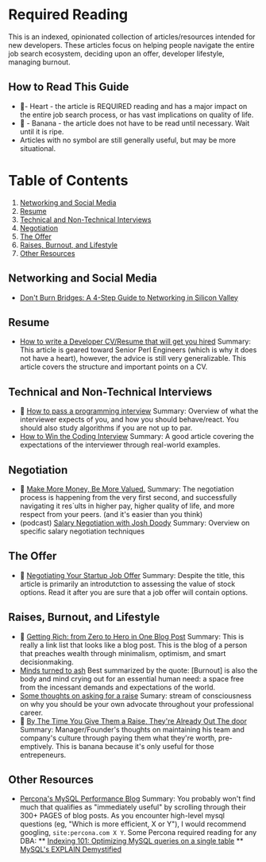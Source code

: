 # Required Reading

This is an indexed, opinionated collection of articles/resources intended for new developers. These articles focus on helping people navigate the entire job search ecosystem, deciding upon an offer, developer lifestyle, managing burnout. 

## How to Read This Guide
* 💓- Heart - the article is REQUIRED reading and has a major impact on the entire job search process, or has vast implications on quality of life.
* 🍌 - Banana - the article does not have to be read until necessary. Wait until it is ripe.
* Articles with no symbol are still generally useful, but may be more situational.

# Table of Contents
1. [Networking and Social Media](#Networking-and-Social-Media)
2. [Resume](#Resume)
3. [Technical and Non-Technical Interviews](#Technical-and-Non-Technical-Interviews)
4. [Negotiation](#Negotiation)
5. [The Offer](#The-Offer)
6. [Raises, Burnout, and Lifestyle](#Raises-Burnout-and-Lifestyle)
7. [Other Resources](#Other-Resources)

## Networking and Social Media
* [Don't Burn Bridges: A 4-Step Guide to Networking in Silicon Valley](https://www.giftrocket.com/blog/dont-burn-bridges)

## Resume
* [How to write a Developer CV/Resume that will get you hired](www.slideshare.net/perlcareers/how-to-write-a-developer-cvrsum-that-will-get-you-hired) Summary: This article is geared toward Senior Perl Engineers (which is why it does not have a heart), however, the advice is still very generalizable. This article covers the structure and important points on a CV.

## Technical and Non-Technical Interviews
* 💓 [How to pass a programming interview](http://blog.triplebyte.com/how-to-pass-a-programming-interview) Summary: Overview of what the interviewer expects of you, and how you should behave/react. You should also study algorithms if you are not up to par. 
* [How to Win the Coding Interview](https://blog.devmastery.com/how-to-win-the-coding-interview-71ae7102d685#.z7f8gtc75) Summary: A good article covering the expectations of the interviewer through real-world examples.

## Negotiation
* 🍎 [Make More Money, Be More Valued.](http://www.kalzumeus.com/2012/01/23/salary-negotiation/) Summary: The negotiation process is happening from the very first second, and successfully navigating it res`ults in higher pay, higher quality of life, and more respect from your peers. (and it's easier than you think)
* (podcast) [Salary Negotiation with Josh Doody](http://www.kalzumeus.com/2016/06/03/kalzumeus-podcast-episode-12-salary-negotiation-with-josh-doody/) Summary: Overview on specific salary negotiation techniques

## The Offer
* 🍌 [Negotiating Your Startup Job Offer](rob.by/2013/negotiating-your-startup-job-offer) Summary: Despite the title, this article is primarily an introdutction to assessing the value of stock options. Read it after you are sure that a job offer will contain options.

## Raises, Burnout, and Lifestyle
* 💓 [Getting Rich: from Zero to Hero in One Blog Post](www.mrmoneymustache.com/2013/02/22/getting-rich-from-zero-to-hero-in-one-blog-post/) Summary: This is really a link list that looks like a blog post. This is the blog of a person that preaches wealth through minimalism, optimism, and smart decisionmaking.  
* [Minds turned to ash](https://www.1843magazine.com/features/minds-turned-to-ash) Best summarized by the quote: [Burnout] is also the body and mind crying out for an essential human need: a space free from the incessant demands and expectations of the world.
* [Some thoughts on asking for a raise](http://heidiroizen.tumblr.com/post/100265592165/some-thoughts-on-asking-for-a-raise) Sumary: stream of consciousness on why you should be your own advocate throughout your professional career.
* 🍌 [By The Time You Give Them a Raise, They're Already Out The door](http://saastr.quora.com/By-The-Time-You-Give-Them-a-Raise-They%E2%80%99re-Already-Out-The-Door) Summary: Manager/Founder's thoughts on maintaining his team and company's culture through paying them what they're worth, pre-emptively. This is banana because it's only useful for those entrepeneurs.

## Other Resources
* [Percona's MySQL Performance Blog](https://www.percona.com/blog/) Summary: You probably won't find much that qualifies as "immediately useful" by scrolling through their 300+ PAGES of blog posts. As you encounter high-level mysql questions (eg, "Which is more efficient, X or Y"), I would recommend googling, `site:percona.com X Y`. Some Percona required reading for any DBA:
** [Indexing 101: Optimizing MySQL queries on a single table](https://www.percona.com/blog/2015/04/27/indexing-101-optimizing-mysql-queries-on-a-single-table/)
** [MySQL's EXPLAIN Demystified](https://www.youtube.com/watch?v=ZoLoIFW1H6g) 
